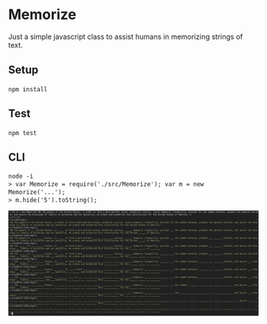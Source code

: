 # Memorize

Just a simple javascript class to assist humans in memorizing strings of text.

## Setup

```
npm install
```

## Test

```
npm test
```

## CLI

```
node -i
> var Memorize = require('./src/Memorize'); var m = new Memorize('...');
> m.hide('5').toString();
```

![CLI Screenshot](./cli-screenshot.png)
